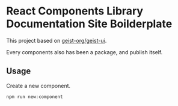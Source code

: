 # React Components Library Documentation Site Boilderplate

This project based on [geist-org/geist-ui](https://github.com/geist-org/geist-ui).

Every components also has been a package, and publish itself.

## Usage

Create a new component.

```
npm run new:component
```
